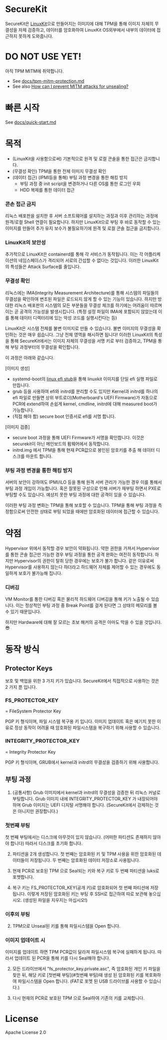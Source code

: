 # SecureKit

SecureKit은 [LinuxKit](https://github.com/linuxkit/linuxkit)으로 만들어지는 이미지에 대해 TPM을 통해 이미지 자체의 무결성을 자체 검증하고, 데이터를 암호화하여 LinuxKit OS외부에서 내부의 데이터에 접근하지 못하게 도와줍니다.

# DO NOT USE YET!

아직 TPM MITM에 취약합니다.

* See [docs/tpm-mitm-protection.md](docs/tpm-mitm-protection.md)
* See also [How can I prevent MITM attacks for unsealing?](https://lists.01.org/hyperkitty/list/tpm2@lists.01.org/thread/ETZM6ECYGPWBNZGTPQJVUGJJ5U5YZJCV/)

# 빠른 시작

See [docs/quick-start.md](docs/quick-start.md)

# 목적

- (LinuxKit을 사용함으로써) 기본적으로 원격 및 로컬 콘솔을 통한 접근은 금지합니다.
- (무결성 확인) TPM을 통한 전체 이미지 무결성 확인
- (데이터 접근) (IPMI등을 통해) 부팅 과정 변경을 통한 해킹 방지
    - 부팅 과정 중 init script을 변경하거나 다른 OS를 통한 로그인 우회
    - HDD 복제를 통한 데이터 접근

### 콘손 접근 금지

 리눅스 배포판을 설치한 후 서버 소프트웨어를 설치하는 과정과 이후 관리하는 과정에 원격/로컬 Shell 연결이 필요합니다. 하지만 LinuxKit으로 부팅 후 바로 동작할 수 있는 이미지를 만들어 추가 유지 보수가 불필요하기에 원격 및 로컬 콘솔 접근을 금지합니다.

### LinuxKit의 보안성

 추가적으로 LinuxKit은 containerd를 통해 각 서비스가 동작됩니다. 이는 각 어플리케이션의 네임스페이스가 격리되어 서로의 간섭할 수 없다는 것입니다. 이러한 LinuxKit의 특성들은 Attack Surface를 줄입니다.

### 무결성 확인

리눅스에는 IMA(lntegrity Measurement Architecture)를 통해 시스템의 파일들의 무결성을 확인하여 변조된 파일은 로드되지 않게 할 수 있는 기능이 있습니다. 하지만 방대한 리눅스 배포판의 시스템의 모든 부분들을 무결성 체크를 하기에는 어려움이 따르며 이는 곧 공격의 가능성을 발생시킵니다. (특정 설정 파일이 IMA에 포함되지 않았는데 이를 통해 데이터 디렉터리에 있는 악성 코드를 실행시킨다는 등)

 LinuxKit은 시스템 전체를 불변 이미지로 만들 수 있습니다. 불변 이미지의 무결성을 확인하는 것은 매우 쉽습니다. 그냥 전체 영역을 해시하면 됩니다! 이러한 LinuxKit의 특성을 통해 SecureKit에서는 이미지 자체의 무결성을 서명 키로 부터 검증하고, TPM을 통해 부팅 과정부터의 무결성을 확인합니다.

이 과정은 아래와 같습니다.

[이미지 생성]

- systemd-boot의 [linux efi stub](https://github.com/jc-lab/systemd-boot-efi)을 통해 linuxkit 이미지를 단일 efi 실행 파일로 만듭니다.
- grub 등을 사용하여 efi와 initrd를 분리할 수도 있지만 Kernel과 initrd를 하나의 efi 파일로 만들면 상위 부트로더(Motherboard's UEFI Firmware)가 자동으로 PCR에 extend하여 손쉽게 kernel, cmdline, initrd에 대해 measured boot가 가능합니다.
- (직접 해야 함) secure boot 인증서로 efi를 서명 합니다.

[이미지 검증]

- secure boot 과정을 통해 UEFI Firmware가 서명을 확인합니다. 이것은 securekit이 아닌 메인보드의 펌웨어에서 동작합니다.
- initrd.img 에서 TPM을 통해 현재 PCR값으로 봉인된 암호키를 추출 해 데이터 디스크를 마운트 합니다.

### 부팅 과정 변경을 통한 해킹 방지

 서버의 보안이 강하여도 IPMI/iLO 등을 통해 원격 서버 관리가 가능한 경우 이를 통해서 부팅 과정 개입이 가능합니다. 혹은 잘못된 구성으로 인해 서버가 재부팅 하면서 PXE로 부팅할 수도 있습니다. 예상치 못한 부팅 과정에 대한 공격이 있을 수 있습니다.

 이러한 부팅 과정 변화는 TPM을 통해 보호할 수 있습니다. TPM을 통해 부팅 과정을 측정함으로써 안전한 상태로 부팅 되었을 때에만 암호화된 데이터에 접근할 수 있습니다.

# 약점

 Hypervisor 위에서 동작할 경우 보안이 약화됩니다. 약한 권한을 가져서 Hypervisor를 통한 콘솔 접근만 가능한 경우 부팅 과정을 통한 공격 완화는 여전히 동작합니다. 하지만 Hypervisor의 권한이 탈취 당한 경우에는 보호가 불가 합니다. 같은 이유로써 Hypervisor를 사용하지 않는다 하더라고 하드웨어 자체를 제어할 수 있는 경우에도 동일하게 보호가 불가능해 집니다.

### 디버깅

 VM Monitor를 통한 디버깅 혹은 물리적 하드웨어 디버깅을 통해 키가 노출될 수 있습니다. 이는 정상적인 부팅 과정 중 Break Point를 걸게 된다면 그 상태의 메모리를 볼 수 있기 때문입니다.


하지만 Hardware에 대해 잘 모르는 초보 해커의 공격은 아마도 막을 수 있을 것입니다.😎



# 동작 방식

## Protector Keys

보호 및 백업을 위한 3 가지 키가 있습니다. SecureKit에서 직접적으로 사용하는 것은 2 가지 뿐 입니다.

### FS_PROTECTOR_KEY

= FileSystem Protector Key

PGP 키 형식이며, 파일 시스템 복구용 키 입니다. 이미지 업데이트 혹은 예기치 못한 이유로 정상 동작이 어려울 때 암호화된 파일시스템을 복구하기 위해 사용할 수 있습니다.

### INTEGRITY_PROTECTOR_KEY

= Integrity Protector Key

PGP 키 형식이며, GRUB에서 kernel과 initrd의 무결성을 검증하기 위해 사용합니다.

## 부팅 과정

1. (공통사항) Grub 이미지에서 kernel과 initrd의 무결성을 검증한 뒤 리눅스 커널로 부팅합니다. Grub 이미지 내에 INTEGRITY_PROTECTOR_KEY 가 내장되어야 하며 Grub 이미지는 UEFI 디지털 서명해야 합니다. (SecureKit에서 강제하는 것은 아니지만 권장합니다.)

### 첫번째 부팅

첫 번째 부팅에서는 디스크에 아무것이 있지 않습니다. (어떠한 파티션도 존재하지 않아야 합니다) 따라서 디스크를 초기화 합니다.

2. 파티션을 2개 생성합니다. 첫 번째는 암호화된 키 및 TPM 사용을 위한 암호화된 데이터들이 저장됩니다. 두 번째는 암호화된 데이터 저장소로 사용됩니다.

3. 현재 PCR로 보호된 TPM 으로 Seal되는 키와 복구 키로 두 번째 파티션을 luks로 포멧합니다.

4. 복구 키는 FS_PROTECTOR_KEY(공개 키)로 암호화되어 첫 번째 파티션에 저장됩니다. 이렇게 저장된 암호화된 키는 부팅 후 SSH로 접근하여 따로 보관해 놓으십시오. (생성된 파일을 지우지는 마십시오!)

### 이후의 부팅

2. TPM으로 Unseal된 키를 통해 파일시스템을 Open 합니다.

### 이미지 업데이트 시

이미지를 업데이트 하면 TPM PCR값이 달라져 파일시스템 복구에 실패하게 됩니다. 따라서 업데이트 된 PCR을 통해 키를 다시 Seal해야 합니다.

2. 모든 드라이브에서 "fs_protector_key.private.asc", 즉 암호화된 개인 키 파일을 찾은 뒤, 해당 키로 [첫번째 부팅](#첫번째 부팅)때 생성 된 암호화된 키를 복호화하여 파일시스템을 Open 합니다. (FAT로 포멧 된 USB 드라이브를 사용할 수 있습니다.)

3. 다시 현재의 PCR로 보호된 TPM 으로 Seal하여 기존의 키를 교체합니다.

# License 

Apache License 2.0
